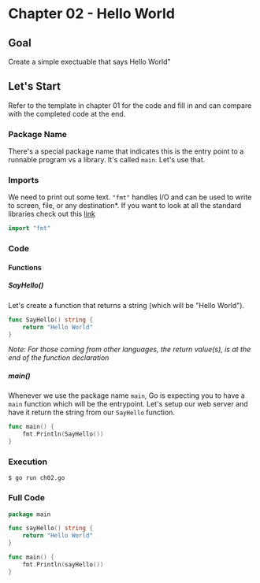 # Chapter 02 - Hello World


## Goal

Create a simple exectuable that says Hello World"


## Let's Start

Refer to the template in chapter 01 for the code and fill in and can compare with the completed code at the end.

### Package Name
There's a special package name that indicates this is the entry point to a runnable program vs a library. It's called `main`. Let's use that.

### Imports
We need to print out some text. `"fmt"` handles I/O and can be used to write to screen, file, or any destination\*. If you want to look at all the standard libraries check out this [link](https://golang.org/pkg/)

```go
import "fmt"
```

### Code

#### Functions

##### SayHello()
Let's create a function that returns a string (which will be "Hello World").

```go
func SayHello() string {
	return "Hello World"
}
```

*Note: For those coming from other languages, the return value(s), is at the end of the function declaration*

##### main()
Whenever we use the package name `main`, Go is expecting you to have a `main` function which will be the entrypoint. Let's setup our web server and have it return the string from our `SayHello` function.

```go
func main() {
	fmt.Println(SayHello())
}

```

### Execution

`$ go run ch02.go`


### Full Code
```go
package main

func sayHello() string {
	return "Hello World"
}

func main() {
	fmt.Println(sayHello())
}
```
